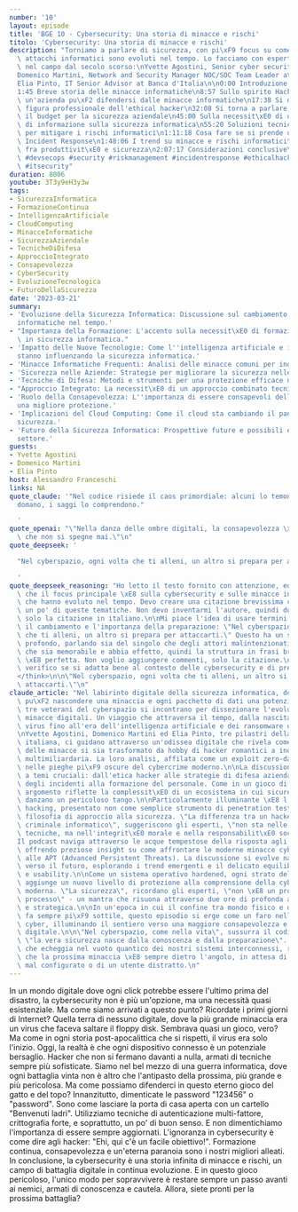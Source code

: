 ```yaml
---
number: '10'
layout: episode
title: 'BGE 10 - Cybersecurity: Una storia di minacce e rischi'
titolo: 'Cybersecurity: Una storia di minacce e rischi'
description: "Torniamo a parlare di sicurezza, con pi\xF9 focus su come minacce e\
  \ attacchi informatici sono evoluti nel tempo. Lo facciamo con esperti che operano\
  \ nel campo dal secolo scorso:\nYvette Agostini, Senior cyber security consultant\n\
  Domenico Martini, Network and Security Manager NOC/SOC Team Leader at Critical Service\n\
  Elia Pinto, IT Senior Advisor at Banca d'Italia\n\n0:00 Introduzione e presentazioni\n\
  1:45 Breve storia delle minacce informatiche\n8:57 Sullo spirito Hacker\n16:22 Come\
  \ un'azienda pu\xF2 difendersi dalle minacce informatiche\n17:38 Si devia sulla\
  \ figura professionale dell'ethical hacker\n32:08 Si torna a parlare di come usare\
  \ il budget per la sicurezza aziendale\n45:00 Sulla necessit\xE0 di una campagna\
  \ di informazione sulla sicurezza informatica\n55:20 Soluzioni tecniche e organizzative\
  \ per mitigare i rischi informatici\n1:11:18 Cosa fare se si prende un cryptolocker:\
  \ Incident Response\n1:48:06 I trend su minacce e rischi informatici\n1:56:18 Bilanciamento\
  \ fra produttivit\xE0 e sicurezza\n2:07:17 Considerazioni conclusive\n\n#cybersecurity\
  \ #devsecops #security #riskmanagement #incidentresponse #ethicalhacking #hacking\
  \ #itsecurity"
duration: 8006
youtube: 3T3y9eH3y3w
tags:
- SicurezzaInformatica
- FormazioneContinua
- IntelligenzaArtificiale
- CloudComputing
- MinacceInformatiche
- SicurezzaAziendale
- TecnicheDiDifesa
- ApproccioIntegrato
- Consapevolezza
- CyberSecurity
- EvoluzioneTecnologica
- FuturoDellaSicurezza
date: '2023-03-21'
summary:
- 'Evoluzione della Sicurezza Informatica: Discussione sul cambiamento delle minacce
  informatiche nel tempo.'
- "Importanza della Formazione: L'accento sulla necessit\xE0 di formazione continua\
  \ in sicurezza informatica."
- 'Impatto delle Nuove Tecnologie: Come l''intelligenza artificiale e il cloud computing
  stanno influenzando la sicurezza informatica.'
- 'Minacce Informatiche Frequenti: Analisi delle minacce comuni per individui e aziende.'
- 'Sicurezza nelle Aziende: Strategie per migliorare la sicurezza nelle organizzazioni.'
- 'Tecniche di Difesa: Metodi e strumenti per una protezione efficace nel cyberspazio.'
- "Approccio Integrato: La necessit\xE0 di un approccio combinato tecnico e organizzativo."
- 'Ruolo della Consapevolezza: L''importanza di essere consapevoli delle minacce per
  una migliore protezione.'
- 'Implicazioni del Cloud Computing: Come il cloud sta cambiando il panorama della
  sicurezza.'
- 'Futuro della Sicurezza Informatica: Prospettive future e possibili evoluzioni nel
  settore.'
guests:
- Yvette Agostini
- Domenico Martini
- Elia Pinto
host: Alessandro Franceschi
links: NA
quote_claude: '"Nel codice risiede il caos primordiale: alcuni lo temono, altri lo
  domano, i saggi lo comprendono."

  '
quote_openai: "\"Nella danza delle ombre digitali, la consapevolezza \xE8 la luce\
  \ che non si spegne mai.\"\n"
quote_deepseek: '

  "Nel cyberspazio, ogni volta che ti alleni, un altro si prepara per attaccarti."

  '
quote_deepseek_reasoning: "Ho letto il testo fornito con attenzione, ed \xE8 chiaro\
  \ che il focus principale \xE8 sulla cybersecurity e sulle minacce informatiche\
  \ che hanno evoluto nel tempo. Devo creare una citazione brevissima che rifletta\
  \ un po' di queste tematiche. Non devo inventarmi l'autore, quindi dov\xF2 scrivere\
  \ solo la citazione in italiano.\n\nMi piace l'idea di usare termini che sottolineano\
  \ il cambiamento e l'importanza della preparazione: \"Nel cyberspazio, ogni volta\
  \ che ti alleni, un altro si prepara per attaccarti.\" Questo ha un significato\
  \ profondo, parlando sia del singolo che degli attori malintenzionati.\n\nVoglio\
  \ che sia memorabile e abbia effetto, quindi la struttura in frasi brevi e concise\
  \ \xE8 perfetta. Non voglio aggiungere commenti, solo la citazione.\n\nFinalmente,\
  \ verifico se si adatta bene al contesto delle cybersecurity e di preparazionecontinua.\n\
  </think>\n\n\"Nel cyberspazio, ogni volta che ti alleni, un altro si prepara per\
  \ attaccarti.\"\n"
claude_article: "Nel labirinto digitale della sicurezza informatica, dove ogni bit\
  \ pu\xF2 nascondere una minaccia e ogni pacchetto di dati una potenziale apocalisse,\
  \ tre veterani del cyberspazio si incontrano per dissezionare l'evoluzione delle\
  \ minacce digitali. Un viaggio che attraversa il tempo, dalla nascita dei primi\
  \ virus fino all'era dell'intelligenza artificiale e dei ransomware quantistici.\n\
  \nYvette Agostini, Domenico Martini ed Elia Pinto, tre pilastri della cybersecurity\
  \ italiana, ci guidano attraverso un'odissea digitale che rivela come il landscape\
  \ delle minacce si sia trasformato da hobby di hacker romantici a industria criminale\
  \ multimiliardaria. La loro analisi, affilata come un exploit zero-day, penetra\
  \ nelle pieghe pi\xF9 oscure del cybercrime moderno.\n\nLa discussione orbita attorno\
  \ a temi cruciali: dall'etica hacker alle strategie di difesa aziendale, dalla gestione\
  \ degli incidenti alla formazione del personale. Come in un gioco di specchi, ogni\
  \ argomento riflette la complessit\xE0 di un ecosistema in cui sicurezza e produttivit\xE0\
  \ danzano un pericoloso tango.\n\nParticolarmente illuminante \xE8 l'analisi dell'ethical\
  \ hacking, presentato non come semplice strumento di penetration testing, ma come\
  \ filosofia di approccio alla sicurezza. \"La differenza tra un hacker etico e un\
  \ criminale informatico\", suggeriscono gli esperti, \"non sta nelle capacit\xE0\
  \ tecniche, ma nell'integrit\xE0 morale e nella responsabilit\xE0 sociale\".\n\n\
  Il podcast naviga attraverso le acque tempestose della risposta agli incidenti,\
  \ offrendo preziose insight su come affrontare le moderne minacce cyber, dai cryptolocker\
  \ alle APT (Advanced Persistent Threats). La discussione si evolve naturalmente\
  \ verso il futuro, esplorando i trend emergenti e il delicato equilibrio tra security\
  \ e usability.\n\nCome un sistema operativo hardened, ogni strato della conversazione\
  \ aggiunge un nuovo livello di protezione alla comprensione della cybersecurity\
  \ moderna. \"La sicurezza\", ricordano gli esperti, \"non \xE8 un prodotto, ma un\
  \ processo\" - un mantra che risuona attraverso due ore di profonda analisi tecnica\
  \ e strategica.\n\nIn un'epoca in cui il confine tra mondo fisico e digitale si\
  \ fa sempre pi\xF9 sottile, questo episodio si erge come un faro nella nebbia dell'incertezza\
  \ cyber, illuminando il sentiero verso una maggiore consapevolezza e resilienza\
  \ digitale.\n\n\"Nel cyberspazio, come nella vita\", sussurra il codice tra le righe,\
  \ \"la vera sicurezza nasce dalla conoscenza e dalla preparazione\". Un messaggio\
  \ che echeggia nel vuoto quantico dei nostri sistemi interconnessi, ricordandoci\
  \ che la prossima minaccia \xE8 sempre dietro l'angolo, in attesa di un firewall\
  \ mal configurato o di un utente distratto.\n"
---
```

In un mondo digitale dove ogni click potrebbe essere l'ultimo prima del disastro, la cybersecurity non è più un'opzione, ma una necessità quasi esistenziale. Ma come siamo arrivati a questo punto?
Ricordate i primi giorni di Internet? Quella terra di nessuno digitale, dove la più grande minaccia era un virus che faceva saltare il floppy disk. Sembrava quasi un gioco, vero? Ma come in ogni storia post-apocalittica che si rispetti, il virus era solo l'inizio.
Oggi, la realtà è che ogni dispositivo connesso è un potenziale bersaglio. Hacker che non si fermano davanti a nulla, armati di tecniche sempre più sofisticate. Siamo nel bel mezzo di una guerra informatica, dove ogni battaglia vinta non è altro che l'antipasto della prossima, più grande e più pericolosa.
Ma come possiamo difenderci in questo eterno gioco del gatto e del topo? Innanzitutto, dimenticate le password "123456" o "password". Sono come lasciare la porta di casa aperta con un cartello "Benvenuti ladri". Utilizziamo tecniche di autenticazione multi-fattore, crittografia forte, e soprattutto, un po' di buon senso.
E non dimentichiamo l'importanza di essere sempre aggiornati. L'ignoranza in cybersecurity è come dire agli hacker: "Ehi, qui c'è un facile obiettivo!". Formazione continua, consapevolezza e un'eterna paranoia sono i nostri migliori alleati.
In conclusione, la cybersecurity è una storia infinita di minacce e rischi, un campo di battaglia digitale in continua evoluzione. E in questo gioco pericoloso, l'unico modo per sopravvivere è restare sempre un passo avanti ai nemici, armati di conoscenza e cautela. Allora, siete pronti per la prossima battaglia?